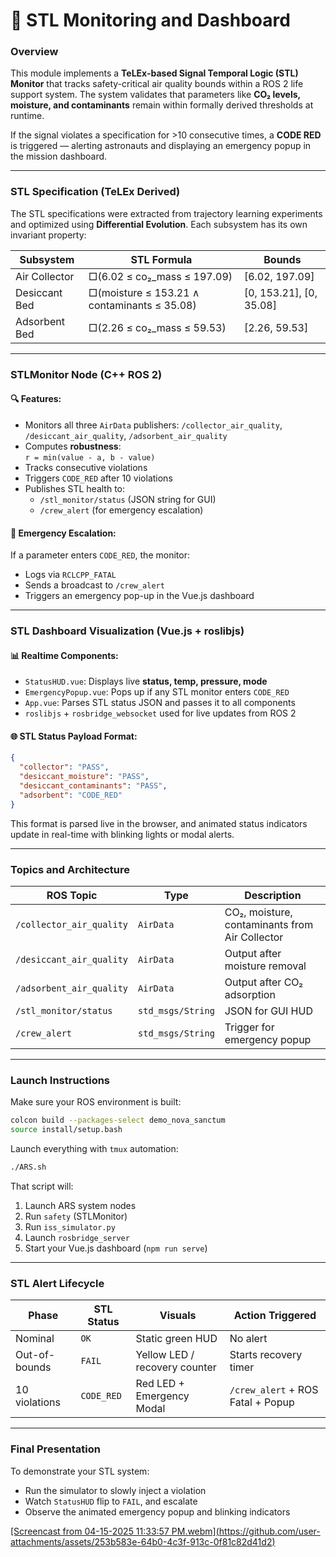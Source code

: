 # 🧠 STL Monitoring and Dashboard

### Overview
This module implements a **TeLEx-based Signal Temporal Logic (STL) Monitor** that tracks safety-critical air quality bounds within a ROS 2 life support system. The system validates that parameters like **CO₂ levels, moisture, and contaminants** remain within formally derived thresholds at runtime.

If the signal violates a specification for >10 consecutive times, a **CODE RED** is triggered — alerting astronauts and displaying an emergency popup in the mission dashboard.

---

### STL Specification (TeLEx Derived)

The STL specifications were extracted from trajectory learning experiments and optimized using **Differential Evolution**. Each subsystem has its own invariant property:

| Subsystem         | STL Formula                               | Bounds           |
|------------------|--------------------------------------------|------------------|
| Air Collector     | □(6.02 ≤ co₂_mass ≤ 197.09)               | [6.02, 197.09]   |
| Desiccant Bed     | □(moisture ≤ 153.21 ∧ contaminants ≤ 35.08)| [0, 153.21], [0, 35.08] |
| Adsorbent Bed     | □(2.26 ≤ co₂_mass ≤ 59.53)                | [2.26, 59.53]    |

---

### STLMonitor Node (C++ ROS 2)

#### 🔍 Features:
- Monitors all three `AirData` publishers: `/collector_air_quality`, `/desiccant_air_quality`, `/adsorbent_air_quality`
- Computes **robustness**:  
  `r = min(value - a, b - value)`
- Tracks consecutive violations
- Triggers `CODE_RED` after 10 violations
- Publishes STL health to:
  - `/stl_monitor/status` (JSON string for GUI)
  - `/crew_alert` (for emergency escalation)

#### 🚨 Emergency Escalation:
If a parameter enters `CODE_RED`, the monitor:
- Logs via `RCLCPP_FATAL`
- Sends a broadcast to `/crew_alert`
- Triggers an emergency pop-up in the Vue.js dashboard

---

### STL Dashboard Visualization (Vue.js + roslibjs)

#### 📊 Realtime Components:
- `StatusHUD.vue`: Displays live **status, temp, pressure, mode**
- `EmergencyPopup.vue`: Pops up if any STL monitor enters `CODE_RED`
- `App.vue`: Parses STL status JSON and passes it to all components
- `roslibjs` + `rosbridge_websocket` used for live updates from ROS 2

#### 🌐 STL Status Payload Format:
```json
{
  "collector": "PASS",
  "desiccant_moisture": "PASS",
  "desiccant_contaminants": "PASS",
  "adsorbent": "CODE_RED"
}
```

This format is parsed live in the browser, and animated status indicators update in real-time with blinking lights or modal alerts.

---

### Topics and Architecture

| ROS Topic              | Type             | Description                             |
|------------------------|------------------|-----------------------------------------|
| `/collector_air_quality` | `AirData`      | CO₂, moisture, contaminants from Air Collector |
| `/desiccant_air_quality` | `AirData`      | Output after moisture removal           |
| `/adsorbent_air_quality` | `AirData`      | Output after CO₂ adsorption             |
| `/stl_monitor/status`   | `std_msgs/String` | JSON for GUI HUD                        |
| `/crew_alert`           | `std_msgs/String` | Trigger for emergency popup             |

---

### Launch Instructions

Make sure your ROS environment is built:

```bash
colcon build --packages-select demo_nova_sanctum
source install/setup.bash
```

Launch everything with `tmux` automation:

```bash
./ARS.sh
```

That script will:
1. Launch ARS system nodes
2. Run `safety` (STLMonitor)
3. Run `iss_simulator.py`
4. Launch `rosbridge_server`
5. Start your Vue.js dashboard (`npm run serve`)

---

### STL Alert Lifecycle

| Phase           | STL Status | Visuals                       | Action Triggered                   |
|----------------|------------|-------------------------------|------------------------------------|
| Nominal        | `OK`       | Static green HUD              | No alert                           |
| Out-of-bounds  | `FAIL`     | Yellow LED / recovery counter | Starts recovery timer              |
| 10 violations  | `CODE_RED` | Red LED + Emergency Modal     | `/crew_alert` + ROS Fatal + Popup  |

---

### Final Presentation

To demonstrate your STL system:
- Run the simulator to slowly inject a violation
- Watch `StatusHUD` flip to `FAIL`, and escalate
- Observe the animated emergency popup and blinking indicators

[\[Screencast from 04-15-2025 11:33:57 PM.webm\](https://github.com/user-attachments/assets/253b583e-64b0-4c3f-913c-0f81c82d41d2)
](https://github.com/user-attachments/assets/c8de592b-b644-4477-8488-3cd671bd3cdc)


